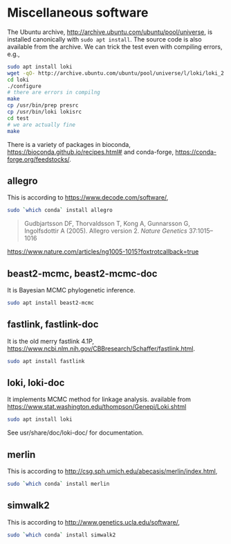 # Miscellaneous software

The Ubuntu archive, http://archive.ubuntu.com/ubuntu/pool/universe, is installed canonically with ```sudo apt install```. The source code is also available from the archive. We can trick the test even with compiling errors, e.g., 
```bash
sudo apt install loki
wget -qO- http://archive.ubuntu.com/ubuntu/pool/universe/l/loki/loki_2.4.7.4.orig.tar.gz | tar fvxz -
cd loki
./configure
# there are errors in compilng
make
cp /usr/bin/prep presrc
cp /usr/bin/loki lokisrc
cd test
# we are actually fine
make
```
There is a variety of packages in bioconda, https://bioconda.github.io/recipes.html# and conda-forge, https://conda-forge.org/feedstocks/.

## allegro

This is according to https://www.decode.com/software/,
```bash
sudo `which conda` install allegro
```
> Gudbjartsson DF, Thorvaldsson T, Kong A, Gunnarsson G, Ingolfsdottir A (2005). Allegro version 2. *Nature Genetics* 37:1015–1016

https://www.nature.com/articles/ng1005-1015?foxtrotcallback=true

## beast2-mcmc, beast2-mcmc-doc

It is Bayesian MCMC phylogenetic inference.
```bash
sudo apt install beast2-mcmc
```

## fastlink, fastlink-doc

It is the old merry fastlink 4.1P, https://www.ncbi.nlm.nih.gov/CBBresearch/Schaffer/fastlink.html.
```bash
sudo apt install fastlink
```

## loki, loki-doc

It implements MCMC method for linkage analysis. available from https://www.stat.washington.edu/thompson/Genepi/Loki.shtml
```bash
sudo apt install loki
```
See usr/share/doc/loki-doc/ for documentation.

## merlin

This is according to http://csg.sph.umich.edu/abecasis/merlin/index.html,
```bash
sudo `which conda` install merlin
```

## simwalk2

This is according to http://www.genetics.ucla.edu/software/,
```bash
sudo `which conda` install simwalk2
```
